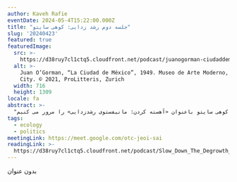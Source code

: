 ```yaml
---
author: Kaveh Rafie
eventDate: 2024-05-4T15:22:00.000Z
title: "جلسه دوم رشد زدایی: کوهی سایتو"
slug: '20240423'
featured: true
featuredImage:
  src: >-
    https://d38ruy7cl1ctq5.cloudfront.net/podcast/juanogorman-ciudaddemexico-1949-2000x1000.jpg
  alt: >-
    Juan O’Gorman, “La Ciudad de México”, 1949. Museo de Arte Moderno, Mexico
    City. © 2021, ProLitteris, Zurich
  width: 716
  height: 1309
locale: fa
abstract: >-
  "در این جلسه کتاب اخیر کوهی سایتو باعنوان «آهسته کردن: مانیفستوی رشدزدایی» را مرور می کنیم."
tags:
  - ecology
  - politics
meetingLink: https://meet.google.com/otc-jeoi-sai
readingLink: >-
  https://d38ruy7cl1ctq5.cloudfront.net/podcast/Slow_Down_The_Degrowth_Manifesto_SAITO%2C_KOHEI_2024_Astra_House_9781662602368.pdf
---
```


بدون عنوان